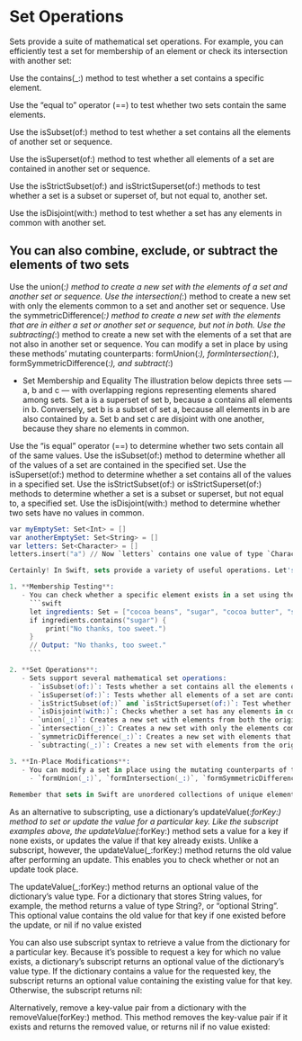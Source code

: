 # Set Operations

Sets provide a suite of mathematical set operations. For example, you can efficiently test a set for membership of an element or check its intersection with another set:

Use the contains(_:) method to test whether a set contains a specific element.

Use the “equal to” operator (==) to test whether two sets contain the same elements.

Use the isSubset(of:) method to test whether a set contains all the elements of another set or sequence.

Use the isSuperset(of:) method to test whether all elements of a set are contained in another set or sequence.

Use the isStrictSubset(of:) and isStrictSuperset(of:) methods to test whether a set is a subset or superset of, but not equal to, another set.

Use the isDisjoint(with:) method to test whether a set has any elements in common with another set.

## You can also combine, exclude, or subtract the elements of two sets

Use the union(_:) method to create a new set with the elements of a set and another set or sequence.
Use the intersection(_:) method to create a new set with only the elements common to a set and another set or sequence.
Use the symmetricDifference(_:) method to create a new set with the elements that are in either a set or another set or sequence, but not in both.
Use the subtracting(_:) method to create a new set with the elements of a set that are not also in another set or sequence.
You can modify a set in place by using these methods’ mutating counterparts: formUnion(_:), formIntersection(_:), formSymmetricDifference(_:), and subtract(_:)

* Set Membership and Equality
The illustration below depicts three sets — a, b and c — with overlapping regions representing elements shared among sets.
Set a is a superset of set b, because a contains all elements in b. Conversely, set b is a subset of set a,
because all elements in b are also contained by a. Set b and set c are disjoint with one another, because they share no elements in common.

Use the “is equal” operator (==) to determine whether two sets contain all of the same values.
Use the isSubset(of:) method to determine whether all of the values of a set are contained in the specified set.
Use the isSuperset(of:) method to determine whether a set contains all of the values in a specified set.
Use the isStrictSubset(of:) or isStrictSuperset(of:) methods to determine whether a set is a subset or superset, but not equal to, a specified set.
Use the isDisjoint(with:) method to determine whether two sets have no values in common.

```s
var myEmptySet: Set<Int> = []
var anotherEmptySet: Set<String> = []
var letters: Set<Character> = []
letters.insert("a") // Now `letters` contains one value of type `Character`

Certainly! In Swift, sets provide a variety of useful operations. Let's explore some of them:

1. **Membership Testing**:
   - You can check whether a specific element exists in a set using the `contains(_:)` method. For example:
     ```swift
     let ingredients: Set = ["cocoa beans", "sugar", "cocoa butter", "salt"]
     if ingredients.contains("sugar") {
         print("No thanks, too sweet.")
     }
     // Output: "No thanks, too sweet."
     ```

2. **Set Operations**:
   - Sets support several mathematical set operations:
     - `isSubset(of:)`: Tests whether a set contains all the elements of another set or sequence.
     - `isSuperset(of:)`: Tests whether all elements of a set are contained in another set or sequence.
     - `isStrictSubset(of:)` and `isStrictSuperset(of:)`: Test whether a set is a subset or superset (but not equal) to another set.
     - `isDisjoint(with:)`: Checks whether a set has any elements in common with another set.
     - `union(_:)`: Creates a new set with elements from both the original set and another set or sequence.
     - `intersection(_:)`: Creates a new set with only the elements common to both sets.
     - `symmetricDifference(_:)`: Creates a new set with elements that are in either set but not both.
     - `subtracting(_:)`: Creates a new set with elements from the original set that are not in another set or sequence.

3. **In-Place Modifications**:
   - You can modify a set in place using the mutating counterparts of the above methods:
     - `formUnion(_:)`, `formIntersection(_:)`, `formSymmetricDifference(_:)`, and `subtract(_:)`.
     
Remember that sets in Swift are unordered collections of unique elements, making them useful for scenarios where uniqueness matters and order doesn't. Happy coding! 🚀

```

As an alternative to subscripting, use a dictionary’s updateValue(_:forKey:) method to set or update the value for a particular key. Like the subscript examples above, the updateValue(_:forKey:) method sets a value for a key if none exists, or updates the value if that key already exists. Unlike a subscript, however, the updateValue(_:forKey:) method returns the old value after performing an update. This enables you to check whether or not an update took place.

The updateValue(_:forKey:) method returns an optional value of the dictionary’s value type. For a dictionary that stores String values, for example, the method returns a value of type String?, or “optional String”. This optional value contains the old value for that key if one existed before the update, or nil if no value existed

You can also use subscript syntax to retrieve a value from the dictionary for a particular key. Because it’s possible to request a key for which no value exists, a dictionary’s subscript returns an optional value of the dictionary’s value type. If the dictionary contains a value for the requested key, the subscript returns an optional value containing the existing value for that key. Otherwise, the subscript returns nil:

Alternatively, remove a key-value pair from a dictionary with the removeValue(forKey:) method. This method removes the key-value pair if it exists and returns the removed value, or returns nil if no value existed: